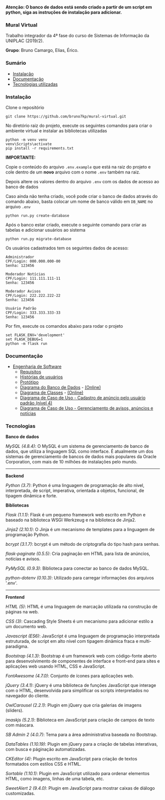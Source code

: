 **Atenção: O banco de dados está sendo criado a partir de um script em python, siga as instruções de instalação para adicionar.**

### Mural Virtual

Trabalho integrador da 4ª fase do curso de Sistemas de Informação da UNIPLAC (2019/2).

**Grupo**: Bruno Camargo, Elias, Érico. 

### Sumário

- [Instalação](#instalação)
- [Documentação](#documentação)
- [Tecnologias utilizadas](#tecnologias)

### Instalação

Clone o repositório

```
git clone https://github.com/bruno7kp/mural-virtual.git
```

No diretório raiz do projeto, execute os seguintes comandos para criar o ambiente virtual e instalar as bibliotecas utilizadas

```
python -m venv venv
venv\Scripts\activate
pip install -r requirements.txt
```

**IMPORTANTE:**

Copie o conteúdo do arquivo ```.env.example``` que está na raiz do projeto e cole dentro de um **novo** arquivo com o nome ```.env``` também na raiz.

Depois altere os valores dentro do arquivo ```.env``` com os dados de acesso ao banco de dados

Caso ainda não tenha criado, você pode criar o banco de dados através do comando abaixo, basta colocar um nome de banco válido em ```DB_NAME``` no arquivo ```.env```

```
python run.py create-database
```

Após o banco estar criado, execute o seguinte comando para criar as tabelas e adicionar usuários ao sistema

```
python run.py migrate-database
```

Os usuários cadastrados tem os seguintes dados de acesso:
```
Administrador
CPF/Login: 000.000.000-00
Senha: 123456
```
```
Moderador Notícias
CPF/Login: 111.111.111-11
Senha: 123456
```
```
Moderador Avisos
CPF/Login: 222.222.222-22
Senha: 123456
```
```
Usuário Padrão
CPF/Login: 333.333.333-33
Senha: 123456
```

Por fim, execute os comandos abaixo para rodar o projeto

```
set FLASK_ENV='development'
set FLASK_DEBUG=1
python -m flask run
```

### Documentação

- [Engenharia de Software](engenharia)
    - [Requisitos](engenharia/Requisitos.md)
    - [Histórias de usuários](engenharia/Histórias%20de%20usuário.md)
    - [Protótipo](https://xd.adobe.com/view/f1172239-6a23-42ff-67a1-1df87d96ea71-8726/)
    - [Diagrama do Banco de Dados](engenharia/Diagrama%20de%20banco%20de%20dados.png) - [(Online)](https://dbdiagram.io/d/5d8befd4ff5115114db4a296)
    - [Diagrama de Classes](engenharia/Diagrama%20de%20classes.pdf) - [(Online)](https://www.draw.io/#HBruno7kp%2Fmural-virtual%2Fmaster%2Fengenharia%2FDiagram%20de%20classes.drawio)
    - [Diagrama de Caso de Uso - Cadastro de anúncio pelo usuário padrão (nível 4)](engenharia/Diagrama%20de%20Caso%20de%20Uso%20-%20Cadastro%20de%20anúncio%20por%20usuário%20padrão.pdf)
    - [Diagrama de Caso de Uso - Gerenciamento de avisos, anúncios e notícias](engenharia/Diagrama%20%20de%20Caso%20de%20Uso%20-%20Gerenciamento%20de%20avisos,%20anúncios%20e%20notícias.pdf)

    
    
### Tecnologias

**Banco de dados**


*MySQL (4.8.4)*: O MySQL é um sistema de gerenciamento de banco de dados, que utiliza a linguagem SQL como interface. É atualmente um dos sistemas de gerenciamento de bancos de dados mais populares da Oracle Corporation, com mais de 10 milhões de instalações pelo mundo.

---

**Backend**

*Python (3.7)*: Python é uma linguagem de programação de alto nível, interpretada, de script, imperativa, orientada a objetos, funcional, de tipagem dinâmica e forte.

**Bibliotecas**

*Flask (1.1.1)*: Flask é um pequeno framework web escrito em Python e baseado na biblioteca WSGI Werkzeug e na biblioteca de Jinja2.

*Jinja2 (2.10.1)*: O Jinja é um mecanismo de templates para a linguagem de programação Python.

*bcrypt (3.1.7)*: bcrypt é um método de criptografia do tipo hash para senhas.

*flask-paginate (0.5.5)*: Cria paginação em HTML para lista de anúncios, notícias e avisos.

*PyMySQL (0.9.3)*: Biblioteca para conectar ao banco de dados MySQL.

*python-dotenv (0.10.3)*: Utilizado para carregar informações dos arquivos '.env'.

---

**Frontend**


*HTML (5)*: HTML é uma linguagem de marcação utilizada na construção de páginas na web.

*CSS (3)*: Cascading Style Sheets é um mecanismo para adicionar estilo a um documento web.

*Javascript (ES6)*: JavaScript é uma linguagem de programação interpretada estruturada, de script em alto nível com tipagem dinâmica fraca e multi-paradigma.

*Bootstrap (4.1.3)*: Bootstrap é um framework web com código-fonte aberto para desenvolvimento de componentes de interface e front-end para sites e aplicações web usando HTML, CSS e JavaScript.

*FontAwesome (4.7.0)*: Conjunto de ícones para aplicações web.

*jQuery (3.4.1)*: jQuery é uma biblioteca de funções JavaScript que interage com o HTML, desenvolvida para simplificar os scripts interpretados no navegador do cliente.

*OwlCarousel (2.2.1)*: Plugin em jQuery que cria galerias de imagens (sliders).

*imaskjs (5.2.1)*: Biblioteca em JavaScript para criação de campos de texto com máscara.

*SB Admin 2 (4.0.7)*: Tema para a área administrativa baseada no Bootstrap.

*DataTables (1.10.19)*: Plugin em jQuery para a criação de tabelas interativas, com busca e páginação automatizadas.

*CKEditor (4)*: Plugin escrito em JavaScript para criação de textos formatados com estilos CSS e HTML.

*Sortable (1.10.1)*: Plugin em JavaScript utilizado para ordenar elementos HTML, como imagens, linhas de uma tabela, etc.

*SweetAlert 2 (9.4.0)*: Plugin em JavaScript para mostrar caixas de diálogo customizadas.
